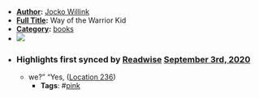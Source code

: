 - **[Author](<Author.md>):** [Jocko Willink](<Jocko Willink.md>)
- **[Full Title](<Full Title.md>):** Way of the Warrior Kid
- **[Category](<Category.md>):** [books](<books.md>)
- ![](https://images-na.ssl-images-amazon.com/images/I/512WeIf7n7L._SL400_.jpg)
- ### Highlights first synced by [Readwise](<Readwise.md>) [September 3rd, 2020](<September 3rd, 2020.md>)
    - we?” “Yes, ([Location 236](https://readwise.io/to_kindle?action=open&asin=B01MR6ZCK0&location=236))
        - **Tags**: #[pink](<pink.md>)
